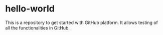 # hello-world
This is a repository to get started with GitHub platform. It allows testing of all the functionalities in GitHub.
